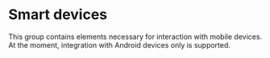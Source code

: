 # Smart devices

This group contains elements necessary for interaction with mobile devices. At the moment, integration with Android devices only is supported.
